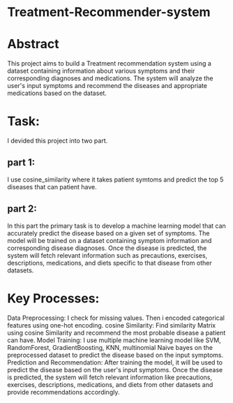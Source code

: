 # Treatment-Recommender-system

# Abstract

This project aims to build a Treatment recommendation system using a dataset containing information about various symptoms and their corresponding diagnoses and medications. The system will analyze the user's input symptoms and recommend the diseases and appropriate medications based on the dataset.

# Task:

I devided this project into two part.

## part 1:

I use cosine_similarity where it takes patient symtoms and predict the top 5 diseases that can patient have.

## part 2:

In this part the primary task is to develop a machine learning model that can accurately predict the disease based on a given set of symptoms. The model will be trained on a dataset containing symptom information and corresponding disease diagnoses. Once the disease is predicted, the system will fetch relevant information such as precautions, exercises, descriptions, medications, and diets specific to that disease from other datasets.

# Key Processes:

Data Preprocessing: I check for missing values. Then i encoded categorical features using one-hot encoding.
cosine Similarity: Find similarity Matrix using cosine Similarity and recommend the most probable disease a patient can have.
Model Training: I use multiple machine learning model like SVM, RandomForest, GradientBoosting, KNN, multinomial Naive bayes on the preprocessed dataset to predict the disease based on the input symptoms.
Prediction and Recommendation: After training the model, it will be used to predict the disease based on the user's input symptoms. Once the disease is predicted, the system will fetch relevant information like precautions, exercises, descriptions, medications, and diets from other datasets and provide recommendations accordingly.

